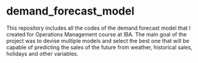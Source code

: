 # demand_forecast_model
This repository includes all the codes of the demand forecast model that I created for Operations Management course at IBA. The main goal of the project was to devise multiple models and select the best one that will be capable of predicting the sales of the future from weather, historical sales, holidays and other variables.
